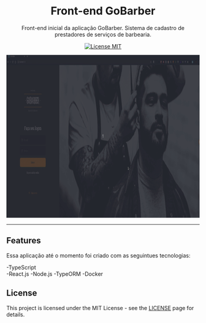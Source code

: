 <h1 align="center">
<br>      
<br>
Front-end GoBarber   
</h1>                 

<p align="center">Front-end inicial da aplicação GoBarber. Sistema de cadastro de prestadores de serviços de barbearia.</p>

<p align="center">
  <a href="https://opensource.org/licenses/MIT">
    <img src="https://img.shields.io/badge/License-MIT-blue.svg" alt="License MIT">
  </a> 
</p>    
   
[//]: # (Add your gifs/images here:)
<div>
  <img src="/prev/gif-prev.gif" alt="demo" height="425">
</div> 

<hr />



## Features
[//]: # 

Essa aplicação até o momento foi criado com as seguintues tecnologias:

-TypeScript  
-React.js
-Node.js
-TypeORM
-Docker 

      
   
## License

This project is licensed under the MIT License - see the [LICENSE](https://opensource.org/licenses/MIT) page for details.
